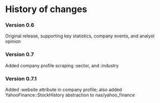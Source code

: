 # History of changes

### Version 0.6
Original release, supporting key statistics, company events, and analyst opinion
### Version 0.7
Added company profile scraping :sector, and :industry
### Version 0.7.1
Added :website attribute in company profile; also added YahooFinance::StockHistory abstraction to nas/yahoo_finance